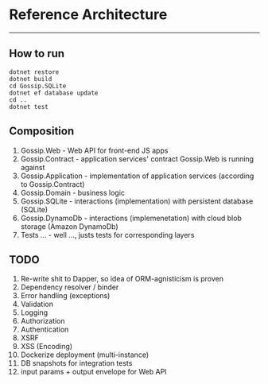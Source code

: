 # Reference Architecture
---

## How to run

```
dotnet restore
dotnet build
cd Gossip.SQLite
dotnet ef database update
cd ..
dotnet test
```

## Composition

1. Gossip.Web - Web API for front-end JS apps
1. Gossip.Contract - application services' contract Gossip.Web is running against
1. Gossip.Application - implementation of application services (according to Gossip.Contract)
1. Gossip.Domain - business logic
1. Gossip.SQLite - interactions (implementation) with persistent database (SQLite)
1. Gossip.DynamoDb - interactions (implemenetation) with cloud blob storage (Amazon DynamoDb)
1. Tests ... - well ..., justs tests for corresponding layers

## TODO

1. Re-write shit to Dapper, so idea of ORM-agnisticism is proven
1. Dependency resolver / binder
1. Error handling (exceptions)
1. Validation
1. Logging
1. Authorization
1. Authentication
1. XSRF
1. XSS (Encoding)
1. Dockerize deployment (multi-instance)
1. DB snapshots for integration tests
1. input params + output envelope for Web API